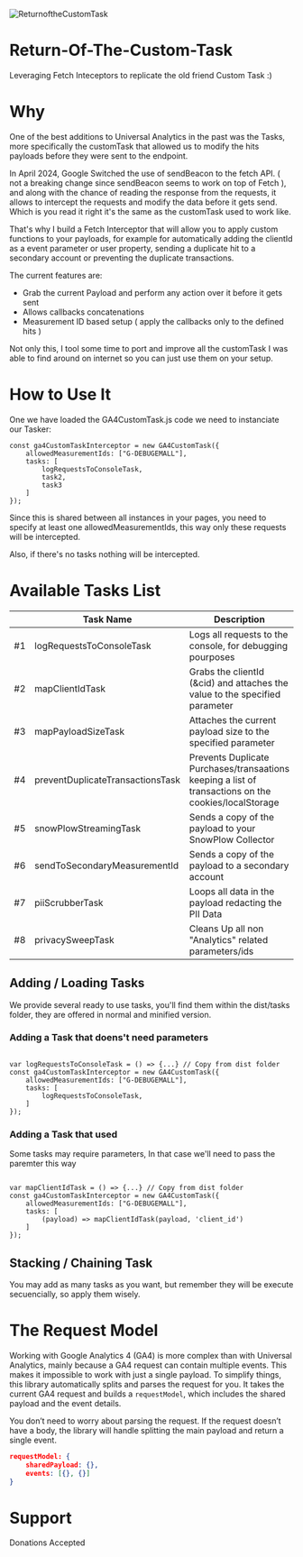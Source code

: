 ![ReturnoftheCustomTask](https://github.com/user-attachments/assets/92f0b278-1d0e-4d62-a289-2ac203eefc25)


# Return-Of-The-Custom-Task

Leveraging Fetch Inteceptors to replicate the old friend Custom Task :)

# Why

One of the best additions to Universal Analytics in the past was the Tasks, more specifically the customTask that allowed us to modify the hits payloads before they
were sent to the endpoint.

In April 2024, Google Switched the use of sendBeacon to the fetch API. ( not a breaking change since sendBeacon seems to work on top of Fetch ), and along with the chance
of reading the response from the requests, it allows to intercept the requests and modify the data before it gets send. Which is you read it right it's the same as the
customTask used to work like.

That's why I build a Fetch Interceptor that will allow you to apply custom functions to your payloads, for example for automatically adding the clientId as a event parameter
or user property, sending a duplicate hit to a secondary account or preventing the duplicate transactions.

The current features are:

- Grab the current Payload and perform any action over it before it gets sent
- Allows callbacks concatenations
- Measurement ID based setup ( apply the callbacks only to the defined hits )

Not only this, I tool some time to port and improve all the customTask I was able to find around on internet so you can just use them on your setup.

# How to Use It

One we have loaded the GA4CustomTask.js code we need to instanciate our Tasker:

```
const ga4CustomTaskInterceptor = new GA4CustomTask({
    allowedMeasurementIds: ["G-DEBUGEMALL"],
    tasks: [
        logRequestsToConsoleTask,
        task2,
        task3
    ]
});
```

Since this is shared between all instances in your pages, you need to specify at least one allowedMeasurementIds, this way only these requests will be
intercepted.

Also, if there's no tasks nothing will be intercepted.

# Available Tasks List

||Task Name|Description|
|-|------------|--|
|#1|logRequestsToConsoleTask|Logs all requests to the console, for debugging pourposes
|#2|mapClientIdTask|Grabs the clientId (&cid) and attaches the value to the specified parameter
|#3|mapPayloadSizeTask|Attaches the current payload size to the specified parameter
|#4|preventDuplicateTransactionsTask|Prevents Duplicate Purchases/transaations keeping a list of transactions on the cookies/localStorage
|#5|snowPlowStreamingTask|Sends a copy of the payload to your SnowPlow Collector
|#6|sendToSecondaryMeasurementId|Sends a copy of the payload to a secondary account
|#7|piiScrubberTask|Loops all data in the payload redacting the PII Data
|#8|privacySweepTask|Cleans Up all non "Analytics" related parameters/ids

## Adding / Loading Tasks
We provide several ready to use tasks, you'll find them within the dist/tasks folder, they are offered in normal and minified version. 

### Adding a Task that doens't need parameters
```

var logRequestsToConsoleTask = () => {...} // Copy from dist folder
const ga4CustomTaskInterceptor = new GA4CustomTask({
    allowedMeasurementIds: ["G-DEBUGEMALL"],
    tasks: [
        logRequestsToConsoleTask,
    ]
});
```

### Adding a Task that used
Some tasks may require parameters, In that case we'll need to pass the paremter this way

```

var mapClientIdTask = () => {...} // Copy from dist folder
const ga4CustomTaskInterceptor = new GA4CustomTask({
    allowedMeasurementIds: ["G-DEBUGEMALL"],
    tasks: [
        (payload) => mapClientIdTask(payload, 'client_id')
    ]
});
```

## Stacking / Chaining Task
You may add as many tasks as you want, but remember they will be execute secuencially, so apply them wisely.

# The Request Model
Working with Google Analytics 4 (GA4) is more complex than with Universal Analytics, mainly because a GA4 request can contain multiple events. This makes it impossible to work with just a single payload. To simplify things, this library automatically splits and parses the request for you. It takes the current GA4 request and builds a `requestModel`, which includes the shared payload and the event details.

You don’t need to worry about parsing the request. If the request doesn’t have a body, the library will handle splitting the main payload and return a single event.

```json
requestModel: {
    sharedPayload: {},
    events: [{}, {}]
}
```

# Support
Donations Accepted

